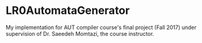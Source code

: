 # LR0AutomataGenerator
My implementation for AUT compiler course's final project (Fall 2017) under supervision of Dr. Saeedeh Momtazi, the course instructor.
